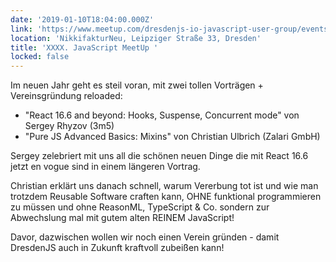 ```yaml
---
date: '2019-01-10T18:04:00.000Z'
link: 'https://www.meetup.com/dresdenjs-io-javascript-user-group/events/255023223'
location: 'NikkifakturNeu, Leipziger Straße 33, Dresden'
title: 'XXXX. JavaScript MeetUp '
locked: false
---
```

Im neuen Jahr geht es steil voran, mit zwei tollen Vorträgen + Vereinsgründung reloaded:
* "React 16.6 and beyond: Hooks, Suspense, Concurrent mode" von Sergey Rhyzov (3m5)
* "Pure JS Advanced Basics: Mixins" von Christian Ulbrich (Zalari GmbH)

Sergey zelebriert mit uns all die schönen neuen Dinge die mit React 16.6 jetzt en vogue sind in einem längeren Vortrag.

Christian erklärt uns danach schnell, warum Vererbung tot ist und wie man trotzdem Reusable Software craften kann, OHNE funktional programmieren zu müssen und ohne ReasonML, TypeScript & Co. sondern zur Abwechslung mal mit gutem alten REINEM JavaScript!

Davor, dazwischen wollen wir noch einen Verein gründen - damit DresdenJS auch in Zukunft kraftvoll zubeißen kann!
